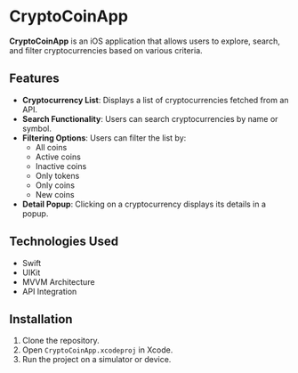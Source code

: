 # CryptoCoinApp

**CryptoCoinApp** is an iOS application that allows users to explore, search, and filter cryptocurrencies based on various criteria.

## Features

- **Cryptocurrency List**: Displays a list of cryptocurrencies fetched from an API.
- **Search Functionality**: Users can search cryptocurrencies by name or symbol.
- **Filtering Options**: Users can filter the list by:
  - All coins
  - Active coins
  - Inactive coins
  - Only tokens
  - Only coins
  - New coins
- **Detail Popup**: Clicking on a cryptocurrency displays its details in a popup.

## Technologies Used

- Swift
- UIKit
- MVVM Architecture
- API Integration

## Installation

1. Clone the repository.
2. Open `CryptoCoinApp.xcodeproj` in Xcode.
3. Run the project on a simulator or device.
